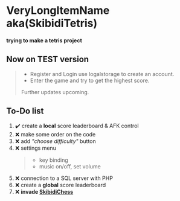 
# VeryLongItemName aka(SkibidiTetris)

#### trying to make a tetris project

## Now on **TEST** version
>
> - Register and Login use logalstorage to create an account.
> - Enter the game and try to get the highest score.
>
>  Further updates upcoming.

## To-Do list

1. :heavy_check_mark: create a **local** score leaderboard & AFK control
2. :x: make some order on the code
3. :x: add *"choose difficulty"* button
4. :x: settings menu <br>
   >
   > - key binding
   > - music on/off, set volume
   > 
6. :x: connection to a SQL server with PHP
7. :x: create a **global** score leaderboard
8. :x: **invade [SkibidiChess](https://github.com/bacchettino12345/SkibidiChess)**
